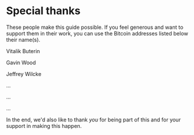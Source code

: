 # Special thanks

These people make this guide possible. If you feel generous and want to support them in their work, you can use the Bitcoin addresses listed below their name(s). 

Vitalik Buterin


Gavin Wood

Jeffrey Wilcke 

...

...

...

In the end, we'd also like to thank _you_ for being part of this and for your support in making this happen. 